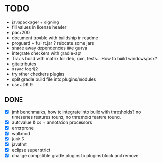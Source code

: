 #  TODO

* javapackager + signing
* fill values in license header
* pack200
* document trouble with buildship in readme
* proguard + full rt.jar ? relocate some jars
* shade away dependencies like guava
* integrate checkers with gradle-apt
* Travis build with matrix for deb, rpm, tests... How to build windows/osx?
* gitattributes
* async log4j2
* try other checkers plugins
* split gradle build file into plugins/modules
* use JDK 9

## DONE

* [x] jmh benchmarks, how to integrate into build with thresholds? no timeseries features found, no threshold feature found.
* [x] autovalue & co + annotation processors
* [x] errorprone
* [x] walkmod
* [x] junit 5
* [x] javafmt
* [x] eclipse super strict
* [x] change compatible gradle plugins to plugins block and remove
